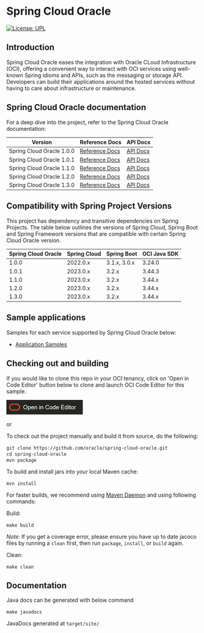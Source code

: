 # Spring Cloud Oracle

[![License: UPL](https://img.shields.io/badge/license-UPL-green)](https://img.shields.io/badge/license-UPL-green)

## Introduction

Spring Cloud Oracle eases the integration with Oracle CLoud Infrastructure (OCI), offering a convenient way to interact with OCI services using well-known Spring idioms and APIs, such as the messaging or storage API. Developers can build their applications around the hosted services without having to care about infrastructure or maintenance.

## Spring Cloud Oracle documentation

For a deep dive into the project, refer to the Spring Cloud Oracle documentation:

| Version                   | Reference Docs                                                                                 | API Docs                                                                           |
|---------------------------|------------------------------------------------------------------------------------------------|------------------------------------------------------------------------------------|
| Spring Cloud Oracle 1.0.0 | [Reference Docs](https://oracle.github.io/spring-cloud-oracle/1.0.0/reference/html/index.html) | [API Docs](https://oracle.github.io/spring-cloud-oracle/1.0.0/javadocs/index.html) |
| Spring Cloud Oracle 1.0.1 | [Reference Docs](https://oracle.github.io/spring-cloud-oracle/1.0.1/reference/html/index.html) | [API Docs](https://oracle.github.io/spring-cloud-oracle/1.0.1/javadocs/index.html) |
| Spring Cloud Oracle 1.1.0 | [Reference Docs](https://oracle.github.io/spring-cloud-oracle/1.1.0/reference/html/index.html) | [API Docs](https://oracle.github.io/spring-cloud-oracle/1.1.0/javadocs/index.html) |
| Spring Cloud Oracle 1.2.0 | [Reference Docs](https://oracle.github.io/spring-cloud-oracle/1.2.0/reference/html/index.html) | [API Docs](https://oracle.github.io/spring-cloud-oracle/1.2.0/javadocs/index.html) |
| Spring Cloud Oracle 1.3.0 | [Reference Docs](https://oracle.github.io/spring-cloud-oracle/1.3.0/reference/html/index.html) | [API Docs](https://oracle.github.io/spring-cloud-oracle/1.3.0/javadocs/index.html) |

## Compatibility with Spring Project Versions

This project has dependency and transitive dependencies on Spring Projects. The table below outlines the versions of Spring Cloud, Spring Boot and Spring Framework versions that are compatible with certain Spring Cloud Oracle version.

| Spring Cloud Oracle | Spring Cloud | Spring Boot  | OCI Java SDK |
|---------------------|--------------|--------------|--------------|
| 1.0.0               | 2022.0.x     | 3.1.x, 3.0.x | 3.24.0       |
| 1.0.1               | 2023.0.x     | 3.2.x        | 3.44.3       |
| 1.1.0               | 2023.0.x     | 3.2.x        | 3.44.x       |
| 1.2.0               | 2023.0.x     | 3.2.x        | 3.44.x       |
| 1.3.0               | 2023.0.x     | 3.2.x        | 3.44.x       |

## Sample applications

Samples for each service supported by Spring Cloud Oracle below:

* [Application Samples](spring-cloud-oci-samples)

## Checking out and building

If you would like to clone this repo in your OCI tenancy, click on 'Open in Code Editor' button below to clone and launch OCI Code Editor for this sample.

[<img src="https://raw.githubusercontent.com/oracle-devrel/oci-code-editor-samples/main/images/open-in-code-editor.png" />](https://cloud.oracle.com/?region=home&cs_repo_url=https://github.com/oracle/spring-cloud-oracle.git&cs_open_ce=true)

or

To check out the project manually and build it from source, do the following:

```shell
git clone https://github.com/oracle/spring-cloud-oracle.git
cd spring-cloud-oracle
mvn package
```

To build and install jars into your local Maven cache:

```shell
mvn install
```

For faster builds, we recommend using [Maven Daemon](https://github.com/apache/maven-mvnd) and using following commands:

Build:

```shell
make build
```

*Note*: If you get a coverage error, please ensure you have up to date jacoco files by running a `clean` first, then run `package`,  `install`, or `build` again.

Clean:

```shell
make clean
```

## Documentation

Java docs can be generated with below command

```shell
make javadocs
```

JavaDocs generated at `target/site/`

